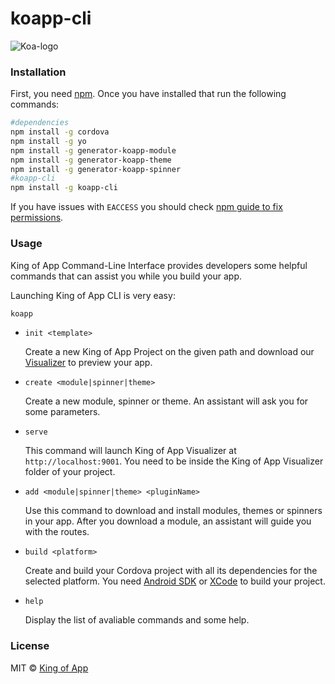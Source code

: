 # koapp-cli

![Koa-logo](http://kingofapp.es/wp-content/uploads/2015/02/logoking-r1.png)


### Installation

First, you need [npm](https://www.npmjs.com/). Once you have installed that run the following commands:

```bash
#dependencies
npm install -g cordova
npm install -g yo
npm install -g generator-koapp-module
npm install -g generator-koapp-theme
npm install -g generator-koapp-spinner
#koapp-cli
npm install -g koapp-cli
```

If you have issues with ``EACCESS`` you should check [npm guide to fix permissions](https://docs.npmjs.com/getting-started/fixing-npm-permissions).


### Usage

King of App Command-Line Interface provides developers some helpful commands that can assist you while you build your app.

Launching King of App CLI is very easy:

```bash
koapp
```

* ``init <template>``

  Create a new King of App Project on the given path and download our [Visualizer]('http://docs.kingofapp.com/visualizer') to preview your app.

* ``create <module|spinner|theme>``

  Create a new module, spinner or theme. An assistant will ask you for some parameters.

* ``serve``

  This command will launch King of App Visualizer at ```http://localhost:9001```. You need to be inside the King of App Visualizer folder of your project.

* ``add <module|spinner|theme> <pluginName>``

  Use this command to download and install modules, themes or spinners in your app. After you download a module, an assistant will guide you with the routes.

* ``build <platform>``

  Create and build your Cordova project with all its dependencies for the selected platform. You need [Android SDK](https://developer.android.com/studio/index.html?hl=es-419) or [XCode](https://developer.apple.com/xcode/) to build your project.

* ``help``

  Display the list of avaliable commands and some help.

### License
MIT © [King of App](https://github.com/KingofApp)
